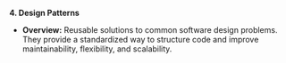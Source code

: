 **4. Design Patterns**

* **Overview:** Reusable solutions to common software design problems. They provide a standardized way to structure code and improve maintainability, flexibility, and scalability.
